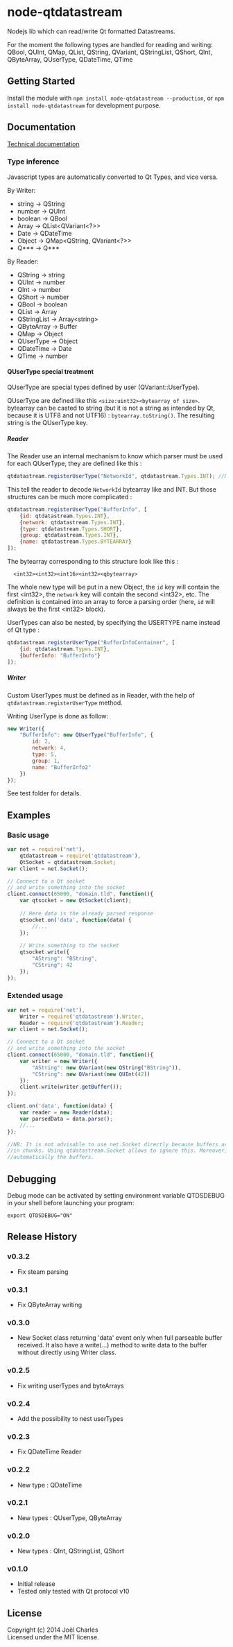 # node-qtdatastream

Nodejs lib which can read/write Qt formatted Datastreams.

For the moment the following types are handled for reading and writing:
  QBool, QUInt, QMap, QList, QString, QVariant, QStringList, QShort, QInt, QByteArray, QUserType, QDateTime, QTime

## Getting Started
Install the module with `npm install node-qtdatastream --production`,
or `npm install node-qtdatastream` for development purpose.

## Documentation
[Technical documentation](http://magne4000.github.io/qtdatastream/)

### Type inference
Javascript types are automatically converted to Qt Types, and vice versa.

By Writer:

* string -> QString
* number -> QUInt
* boolean -> QBool
* Array -> QList&lt;QVariant&lt;?&gt;&gt;
* Date -> QDateTime
* Object -> QMap&lt;QString, QVariant&lt;?&gt;&gt;
* Q\*\*\* -> Q\*\*\*

By Reader:

* QString -> string
* QUInt -> number
* QInt -> number
* QShort -> number
* QBool -> boolean
* QList -> Array
* QStringList -> Array&lt;string&gt;
* QByteArray -> Buffer
* QMap -> Object
* QUserType -> Object
* QDateTime -> Date
* QTime -> number

#### QUserType special treatment
QUserType are special types defined by user (QVariant::UserType).

QUserType are defined like this `<size:uint32><bytearray of size>`. bytearray
can be casted to string (but it is not a string as intended by Qt,
because it is UTF8 and not UTF16) : `bytearray.toString()`. The resulting string
is the QUserType key.

##### Reader
The Reader use an internal mechanism to know which parser must be used for each
QUserType, they are defined like this :
```javascript
qtdatastream.registerUserType("NetworkId", qtdatastream.Types.INT); //NetworkId here is our key
```

This tell the reader to decode `NetworkId` bytearray like and INT. But those
structures can be much more complicated :
```javascript
qtdatastream.registerUserType("BufferInfo", [
    {id: qtdatastream.Types.INT},
    {network: qtdatastream.Types.INT},
    {type: qtdatastream.Types.SHORT},
    {group: qtdatastream.Types.INT},
    {name: qtdatastream.Types.BYTEARRAY}
]);
```

The bytearray corresponding to this structure look like this :
```
  <int32><int32><int16><int32><qbytearray>
```

The whole new type will be put in a new Object, the `id` key will contain the first
&lt;int32&gt;, the `network` key will contain the second &lt;int32&gt;, etc.
The definition is contained into an array to force a parsing order (here, `id` will
always be the first &lt;int32&gt; block).


UserTypes can also be nested, by specifying the USERTYPE name instead of Qt type :
```javascript
qtdatastream.registerUserType("BufferInfoContainer", [
    {id: qtdatastream.Types.INT},
    {bufferInfo: "BufferInfo"}
]);
```

##### Writer
Custom UserTypes must be defined as in Reader, with the help of `qtdatastream.registerUserType` method.

Writing UserType is done as follow:
```javascript
new Writer({
    "BufferInfo": new QUserType("BufferInfo", {
        id: 2,
        network: 4,
        type: 5,
        group: 1,
        name: "BufferInfo2"
    })
});
```

See test folder for details.

## Examples
### Basic usage
```javascript
var net = require('net'),
    qtdatastream = require('qtdatastream'),
    QtSocket = qtdatastream.Socket;
var client = net.Socket();

// Connect to a Qt socket
// and write something into the socket
client.connect(65000, "domain.tld", function(){
    var qtsocket = new QtSocket(client);
    
    // Here data is the already parsed response
    qtsocket.on('data', function(data) {
        //...
    });
    
    // Write something to the socket
    qtsocket.write({
        "AString": "BString",
        "CString": 42
    });
});


```

### Extended usage
```javascript
var net = require('net'),
    Writer = require('qtdatastream').Writer,
    Reader = require('qtdatastream').Reader;
var client = net.Socket();

// Connect to a Qt socket
// and write something into the socket
client.connect(65000, "domain.tld", function(){
    var writer = new Writer({
        "AString": new QVariant(new QString("BString")),
        "CString": new QVariant(new QUInt(42))
    });
    client.write(writer.getBuffer());
});

client.on('data', function(data) {
    var reader = new Reader(data);
    var parsedData = data.parse();
    //...
});

//NB: It is not advisable to use net.Socket directly because buffers are received
//in chunks. Using qtdatastream.Socket allows to ignore this. Moreover, its parses
//automatically the buffers.
```

## Debugging
Debug mode can be activated by setting environment variable QTDSDEBUG in your shell before launching your program:
```
export QTDSDEBUG="ON"
```

## Release History
### v0.3.2
* Fix steam parsing

### v0.3.1
* Fix QByteArray writing

### v0.3.0
* New Socket class returning 'data' event only when full parseable buffer received.
It also have a write(...) method to write data to the buffer without directly
using Writer class.

### v0.2.5
* Fix writing userTypes and byteArrays

### v0.2.4
* Add the possibility to nest userTypes

### v0.2.3
* Fix QDateTime Reader

### v0.2.2
* New type : QDateTime

### v0.2.1
* New types : QUserType, QByteArray

### v0.2.0
* New types : QInt, QStringList, QShort

### v0.1.0
* Initial release
* Tested only tested with Qt protocol v10

## License
Copyright (c) 2014 Joël Charles  
Licensed under the MIT license.
